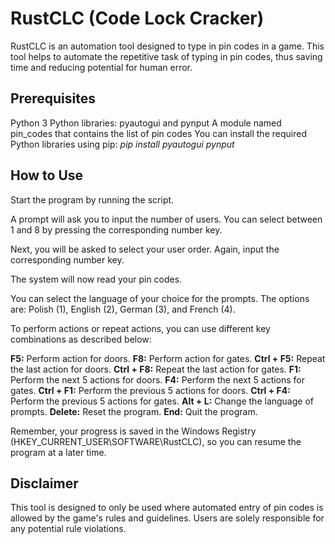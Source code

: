 # RustCLC (Code Lock Cracker)
RustCLC is an automation tool designed to type in pin codes in a game. This tool helps to automate the repetitive task of typing in pin codes, thus saving time and reducing potential for human error.

## Prerequisites
Python 3
Python libraries: pyautogui and pynput
A module named pin_codes that contains the list of pin codes
You can install the required Python libraries using pip:
*pip install pyautogui pynput*

## How to Use
Start the program by running the script.

A prompt will ask you to input the number of users. You can select between 1 and 8 by pressing the corresponding number key.

Next, you will be asked to select your user order. Again, input the corresponding number key.

The system will now read your pin codes.

You can select the language of your choice for the prompts. The options are: Polish (1), English (2), German (3), and French (4).

To perform actions or repeat actions, you can use different key combinations as described below:

**F5:** Perform action for doors.
**F8:** Perform action for gates.
**Ctrl + F5:** Repeat the last action for doors.
**Ctrl + F8:** Repeat the last action for gates.
**F1:** Perform the next 5 actions for doors.
**F4:** Perform the next 5 actions for gates.
**Ctrl + F1:** Perform the previous 5 actions for doors.
**Ctrl + F4:** Perform the previous 5 actions for gates.
**Alt + L:** Change the language of prompts.
**Delete:** Reset the program.
**End:** Quit the program.

Remember, your progress is saved in the Windows Registry (HKEY_CURRENT_USER\SOFTWARE\RustCLC), so you can resume the program at a later time.

## Disclaimer
This tool is designed to only be used where automated entry of pin codes is allowed by the game's rules and guidelines. Users are solely responsible for any potential rule violations.